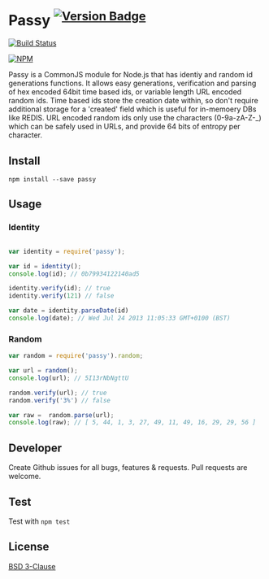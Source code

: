 # Passy <sup>[![Version Badge](http://vb.teelaun.ch/BigCalc/passy.svg#0.5.0)](https://npmjs.org/package/passy)</sup> #

[![Build Status](https://travis-ci.org/BigCalc/passy.png?branch=master)](https://travis-ci.org/BigCalc/passy)

[![NPM](https://nodei.co/npm/passy.png?downloads=true)](https://nodei.co/npm/passy/)

Passy is a CommonJS module for Node.js that has identiy and random id generations functions. It allows easy generations, verification and parsing of hex encoded 64bit time based ids, or variable length URL encoded random ids. Time based ids store the creation date within, so don't require additional storage for a 'created' field which is useful for in-memoery DBs like REDIS. URL encoded random ids only use the characters (0-9a-zA-Z-_) which can be safely used in URLs, and provide 64 bits of entropy per character.

## Install ##

```
npm install --save passy
```

## Usage ##

### Identity ###

```js

var identity = require('passy');

var id = identity();
console.log(id); // 0b79934122140ad5

identity.verify(id); // true
identity.verify(121) // false

var date = identity.parseDate(id)
console.log(date); // Wed Jul 24 2013 11:05:33 GMT+0100 (BST)

```

### Random ###

```js
var random = require('passy').random;

var url = random();
console.log(url); // 5I13rNbNgttU

random.verify(url); // true
random.verify('3%') // false

var raw =  random.parse(url);
console.log(raw); // [ 5, 44, 1, 3, 27, 49, 11, 49, 16, 29, 29, 56 ]

```
 
## Developer ###
Create Github issues for all bugs, features & requests. Pull requests are welcome.

## Test ###
Test with `npm test`

## License ##
[BSD 3-Clause](LICENSE)

